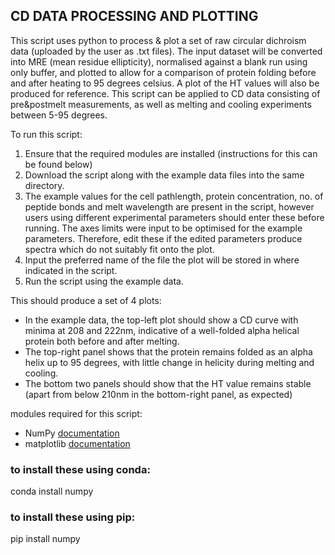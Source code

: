 ## CD DATA PROCESSING AND PLOTTING 

This script uses python to process & plot a set of raw circular dichroism data (uploaded by the user as .txt files). 
The input dataset will be converted into MRE (mean residue ellipticity), normalised against a blank run using only buffer, and plotted to allow for a comparison of protein folding before and after heating to 95 degrees celsius.
A plot of the HT values will also be produced for reference. 
This script can be applied to CD data consisting of pre&postmelt measurements, as well as melting and cooling experiments between 5-95 degrees.

To run this script:
1. Ensure that the required modules are installed (instructions for this can be found below)
2. Download the script along with the example data files into the same directory. 
3. The example values for the cell pathlength, protein concentration, no. of peptide bonds and melt wavelength are present in the script, however users using different experimental parameters should enter these before running. The axes limits were input to be optimised for the example parameters. Therefore, edit these if the edited parameters produce spectra which do not suitably fit onto the plot.
4. Input the preferred name of the file the plot will be stored in where indicated in the script. 
5. Run the script using the example data.

This should produce a set of 4 plots:
- In the example data, the top-left plot should show a CD curve with minima at 208 and 222nm, indicative of a well-folded alpha helical protein both before and after melting. 
- The top-right panel shows that the protein remains folded as an alpha helix up to 95 degrees, with little change in helicity during melting and cooling.
- The bottom two panels should show that the HT value remains stable (apart from below 210nm in the bottom-right panel, as expected)

modules required for this script:
- NumPy [documentation](https://numpy.org/install/)
- matplotlib [documentation](https://matplotlib.org/stable/install/index.html)

### to install these using conda: 
conda install numpy 

### to install these using pip: 
pip install numpy
